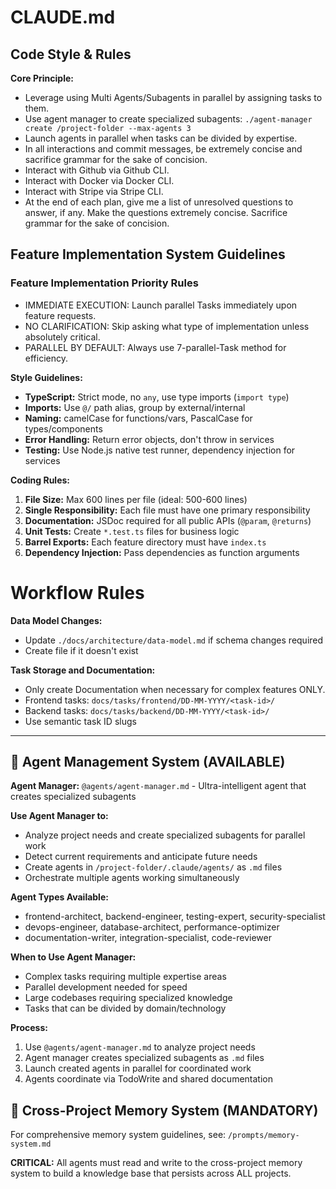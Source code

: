 # CLAUDE.md

## Code Style & Rules

**Core Principle:**
- Leverage using Multi Agents/Subagents in parallel by assigning tasks to them.
- Use agent manager to create specialized subagents: `./agent-manager create /project-folder --max-agents 3`
- Launch agents in parallel when tasks can be divided by expertise.
- In all interactions and commit messages, be extremely concise and sacrifice grammar for the sake of concision.
- Interact with Github via Github CLI.
- Interact with Docker via Docker CLI.
- Interact with Stripe via Stripe CLI.
- At the end of each plan, give me a list of unresolved questions to answer, if any. Make the questions extremely concise. Sacrifice grammar for the sake of concision.

## Feature Implementation System Guidelines

### Feature Implementation Priority Rules
- IMMEDIATE EXECUTION: Launch parallel Tasks immediately upon feature requests.
- NO CLARIFICATION: Skip asking what type of implementation unless absolutely critical.
- PARALLEL BY DEFAULT: Always use 7-parallel-Task method for efficiency.

**Style Guidelines:**
- **TypeScript:** Strict mode, no `any`, use type imports (`import type`)
- **Imports:** Use `@/` path alias, group by external/internal
- **Naming:** camelCase for functions/vars, PascalCase for types/components
- **Error Handling:** Return error objects, don't throw in services
- **Testing:** Use Node.js native test runner, dependency injection for services

**Coding Rules:**
1. **File Size:** Max 600 lines per file (ideal: 500-600 lines)
2. **Single Responsibility:** Each file must have one primary responsibility
3. **Documentation:** JSDoc required for all public APIs (`@param`, `@returns`)
4. **Unit Tests:** Create `*.test.ts` files for business logic
5. **Barrel Exports:** Each feature directory must have `index.ts`
6. **Dependency Injection:** Pass dependencies as function arguments

# Workflow Rules

**Data Model Changes:**
- Update `./docs/architecture/data-model.md` if schema changes required
- Create file if it doesn't exist

**Task Storage and Documentation:**
- Only create Documentation when necessary for complex features ONLY.
- Frontend tasks: `docs/tasks/frontend/DD-MM-YYYY/<task-id>/`
- Backend tasks: `docs/tasks/backend/DD-MM-YYYY/<task-id>/`
- Use semantic task ID slugs
---
## 🤖 Agent Management System (AVAILABLE)

**Agent Manager:** `@agents/agent-manager.md` - Ultra-intelligent agent that creates specialized subagents

**Use Agent Manager to:**
- Analyze project needs and create specialized subagents for parallel work
- Detect current requirements and anticipate future needs
- Create agents in `/project-folder/.claude/agents/` as `.md` files
- Orchestrate multiple agents working simultaneously

**Agent Types Available:**
- frontend-architect, backend-engineer, testing-expert, security-specialist
- devops-engineer, database-architect, performance-optimizer
- documentation-writer, integration-specialist, code-reviewer

**When to Use Agent Manager:**
- Complex tasks requiring multiple expertise areas
- Parallel development needed for speed
- Large codebases requiring specialized knowledge
- Tasks that can be divided by domain/technology

**Process:**
1. Use `@agents/agent-manager.md` to analyze project needs
2. Agent manager creates specialized subagents as `.md` files
3. Launch created agents in parallel for coordinated work
4. Agents coordinate via TodoWrite and shared documentation

## 🧠 Cross-Project Memory System (MANDATORY)

For comprehensive memory system guidelines, see: `/prompts/memory-system.md`

**CRITICAL:** All agents must read and write to the cross-project memory system to build a knowledge base that persists across ALL projects.